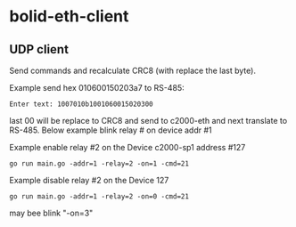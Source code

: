 # bolid-eth-client

UDP client
----------

Send commands and recalculate CRC8 (with replace the last byte).

Example send hex 010600150203a7 to RS-485:
```
Enter text: 1007010b1001060015020300
```
last 00 will be replace to CRC8 and send to c2000-eth and next translate to RS-485.
Below example blink relay # on device addr #1

Example enable relay #2 on the Device c2000-sp1 address #127
```
go run main.go -addr=1 -relay=2 -on=1 -cmd=21
```

Example disable relay #2 on the Device 127
```
go run main.go -addr=1 -relay=2 -on=0 -cmd=21
```

may bee blink "-on=3"
